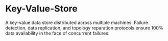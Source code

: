 Key-Value-Store
===============

A key-value data store distributed across multiple machines. Failure detection, data replication, and topology reparation protocols ensure 100% data availability in the face of concurrent failures.